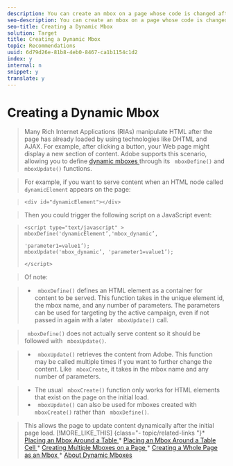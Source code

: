 ```yaml
---
description: You can create an mbox on a page whose code is changed after the page loads.
seo-description: You can create an mbox on a page whose code is changed after the page loads.
seo-title: Creating a Dynamic Mbox
solution: Target
title: Creating a Dynamic Mbox
topic: Recommendations
uuid: 6d79d26e-81b8-4eb0-8467-ca1b1154c1d2
index: y
internal: n
snippet: y
translate: y
---
```


# Creating a Dynamic Mbox


>Many Rich Internet Applications (RIAs) manipulate HTML after the page has already loaded by using technologies like DHTML and AJAX. For example, after clicking a button, your Web page might display a new section of content. Adobe supports this scenario, allowing you to define [ dynamic mboxes ](../../../c_rec_mng_recs/c_Managing_Mboxes/t_Creating_the_Mbox/c_about_dynamic_mboxes.md#concept_062FE49B25A64AA49F3918340E4A587D) through its ` mboxDefine()` and ` mboxUpdate()` functions. 

>For example, if you want to serve content when an HTML node called ` dynamicElement` appears on the page: 

>
>```
><div id="dynamicElement"></div>
>```


>Then you could trigger the following script on a JavaScript event: 

>
>```
><script type="text/javascript" >  
>mboxDefine('dynamicElement’,'mbox_dynamic’, 
> 
>'parameter1=value1’);  
>mboxUpdate('mbox_dynamic’, 'parameter1=value1’); 
> 
></script>
>```


>Of note: 

>
>* ` mboxDefine()` defines an HTML element as a container for content to be served. This function takes in the unique element id, the mbox name, and any number of parameters. The parameters can be used for targeting by the active campaign, even if not passed in again with a later ` mboxUpdate()` call. 

>  ` mboxDefine()` does not actually serve content so it should be followed with ` mboxUpdate()`. 

>* ` mboxUpdate()` retrieves the content from Adobe. This function may be called multiple times if you want to further change the content. Like ` mboxCreate`, it takes in the mbox name and any number of parameters. 

>* The usual ` mboxCreate()` function only works for HTML elements that exist on the page on the initial load.
>* ` mboxUpdate()` can also be used for mboxes created with ` mboxCreate()` rather than ` mboxDefine()`.


>This allows the page to update content dynamically after the initial page load. 
>[!MORE_LIKE_THIS] {class="- topic/related-links "}* [ Placing an Mbox Around a Table ](r_Placing_an_Mbox_Around_a_Table.md#reference_361F35DEA8CC4E2B87B470F72C9E344F)* [ Placing an Mbox Around a Table Cell ](r_Placing_an_Mbox_Around_a_Table_Cell.md#reference_CBE33BC9DE884F14B39478818C164F43)* [ Creating Multiple Mboxes on a Page ](c_Creating_Multiple_Mboxes_on_a_Page.md#concept_4AC9A22530C44C7580877B5DD4C5F863)* [ Creating a Whole Page as an Mbox ](r_Creating_a_Whole_Page_as_an_Mbox.md#reference_F3E59E7326D946E4897AE41C3A6B40CE)* [ About Dynamic Mboxes ](c_about_dynamic_mboxes.md#concept_062FE49B25A64AA49F3918340E4A587D)
